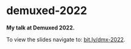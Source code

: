 # demuxed-2022

**My talk at Demuxed 2022.**

To view the slides navigate to: [bit.ly/dmx-2022](https://bit.ly/dmx-2022).

